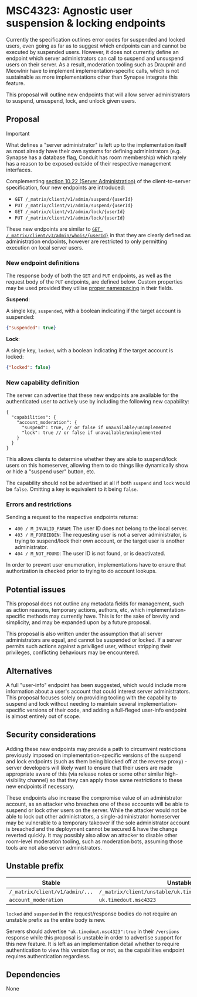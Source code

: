 # MSC4323: Agnostic user suspension & locking endpoints

Currently the specification outlines error codes for suspended and locked users,
even going as far as to suggest which endpoints can and cannot be executed by suspended users.
However, it does not currently define an endpoint which server administrators can call to suspend
and unsuspend users on their server.
As a result, moderation tooling such as Draupnir and Meowlnir have to implement
implementation-specific calls, which is not sustainable as more implementations other than Synapse
integrate this feature.

This proposal will outline new endpoints that will allow server administrators to
suspend, unsuspend, lock, and unlock given users.

## Proposal

> [!IMPORTANT]
> What defines a "server administrator" is left up to the implementation itself as most already have
> their own systems for defining administrators (e.g. Synapse has a database flag, Conduit has room
> membership) which rarely has a reason to be exposed outside of their respective management
> interfaces.

Complementing [section 10.22 (Server Administration)][p1] of the client-to-server specification,
four new endpoints are introduced:

- `GET /_matrix/client/v1/admin/suspend/{userId}`
- `PUT /_matrix/client/v1/admin/suspend/{userId}`
- `GET /_matrix/client/v1/admin/lock/{userId}`
- `PUT /_matrix/client/v1/admin/lock/{userId}`

These new endpoints are similar to [`GET /_matrix/client/v3/admin/whois/{userId}`][p2] in that they
are clearly defined as administration endpoints, however are restricted to only permitting
execution on local server users.

### New endpoint definitions

The response body of both the `GET` and `PUT` endpoints, as well as the request body of the
`PUT` endpoints, are defined below. Custom properties may be used provided they utilise
[proper namespacing][p3] in their fields.

**Suspend**:

A single key, `suspended`, with a boolean indicating if the target account is suspended:

```json
{"suspended": true}
```

**Lock**:

A single key, `locked`, with a boolean indicating if the target account is locked:

```json
{"locked": false}
```

### New capability definition

The server can advertise that these new endpoints are available for the authenticated user
to actively use by including the following new capability:

```json5
{
  "capabilities": {
    "account_moderation": {
      "suspend": true, // or false if unavailable/unimplemented
      "lock": true // or false if unavailable/unimplemented
    }
  }
}
```

This allows clients to determine whether they are able to suspend/lock users on this homeserver,
allowing them to do things like dynamically show or hide a "suspend user" button, etc.

The capability should not be advertised at all if both `suspend` and `lock` would be `false`.
Omitting a key is equivalent to it being `false`.

### Errors and restrictions

Sending a request to the respective endpoints returns:

- `400 / M_INVALID_PARAM`: The user ID does not belong to the local server.
- `403 / M_FORBIDDEN`: The requesting user is not a server administrator, is trying to suspend/lock
  their own account, or the target user is another administrator.
- `404 / M_NOT_FOUND`: The user ID is not found, or is deactivated.

In order to prevent user enumeration, implementations have to ensure that authorization is checked
prior to trying to do account lookups.

[p1]: https://spec.matrix.org/v1.15/client-server-api/#server-administration
[p2]: https://spec.matrix.org/v1.15/client-server-api/#get_matrixclientv3adminwhoisuserid
[p3]: https://spec.matrix.org/v1.15/appendices/#common-namespaced-identifier-grammar

## Potential issues

This proposal does not outline any metadata fields for management, such as action reasons,
temporary actions, authors, etc, which implementation-specific methods may currently have.
This is for the sake of brevity and simplicity, and may be expanded upon by a future proposal.

This proposal is also written under the assumption that all server administrators are equal, and
cannot be suspended or locked. If a server permits such actions against a priviliged user, without
stripping their privileges, conflicting behaviours may be encountered.

## Alternatives

A full "user-info" endpoint has been suggested, which would include more information about a user's
account that could interest server administrators. This proposal focuses solely on providing
tooling with the capability to suspend and lock without needing to maintain several
implementation-specific versions of their code, and adding a full-fleged user-info endpoint is
almost entirely out of scope.

## Security considerations

Adding these new endpoints may provide a path to circumvent restrictions previously imposed on
implementation-specific versions of the suspend and lock endpoints (such as them being blocked off
at the reverse proxy) - server developers will likely want to ensure that their users are made
appropriate aware of this (via release notes or some other similar high-visibility channel) so that
they can apply those same restrictions to these new endpoints if necessary.

These endpoints also increase the compromise value of an administrator account, as an attacker who
breaches one of these accounts will be able to suspend or lock other users on the server. While
the attacker would not be able to lock out other administrators, a single-administrator homeserver
may be vulnerable to a temporary takeover if the sole administrator account is breached and
the deployment cannot be secured & have the change reverted quickly.
It may possibly also allow an attacker to disable other room-level moderation tooling, such as
moderation bots, assuming those tools are not also server administrators.

## Unstable prefix

| Stable | Unstable |
| ------ | -------- |
| `/_matrix/client/v1/admin/...` | `/_matrix/client/unstable/uk.timedout.msc4323/admin/...` |
| `account_moderation` | `uk.timedout.msc4323` |

`locked` and `suspended` in the request/response bodies do not require an unstable prefix
as the entire body is new.

Servers should advertise `"uk.timedout.msc4323":true` in their `/versions` response while this
proposal is unstable in order to advertise support for this new feature.
It is left as an implementation detail whether to require authentication to view this version flag
or not, as the capabilities endpoint requires authentication regardless.

## Dependencies

None
